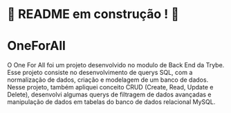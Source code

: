 # :construction: README em construção ! :construction:
# OneForAll

O One For All foi um projeto desenvolvido no modulo de Back End da Trybe. Esse projeto consiste no desenvolvimento de querys SQL, com a normalização de dados, criação e modelagem de um banco de dados. Nesse projeto, também apliquei conceito CRUD (Create, Read, Update e Delete), desenvolvi algumas querys de filtragem de dados avançadas e manipulação de dados em tabelas do banco de dados relacional MySQL.


<!-- Olá, Tryber!
Esse é apenas um arquivo inicial para o README do seu projeto.
É essencial que você preencha esse documento por conta própria, ok?
Não deixe de usar nossas dicas de escrita de README de projetos, e deixe sua criatividade brilhar!
:warning: IMPORTANTE: você precisa deixar nítido:
- quais arquivos/pastas foram desenvolvidos por você; 
- quais arquivos/pastas foram desenvolvidos por outra pessoa estudante;
- quais arquivos/pastas foram desenvolvidos pela Trybe.
-->
